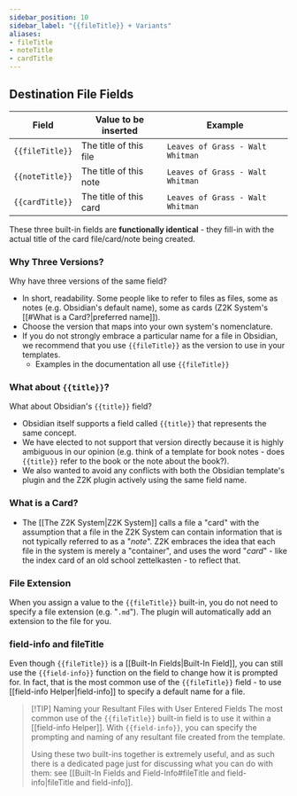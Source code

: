 ```yaml
---
sidebar_position: 10
sidebar_label: "{{fileTitle}} + Variants"
aliases:
- fileTitle
- noteTitle
- cardTitle
---
```

## Destination File Fields

| Field           | Value to be inserted   | Example                          |
| --------------- | ---------------------- | -------------------------------- |
| `{{fileTitle}}` | The title of this file | `Leaves of Grass - Walt Whitman` |
| `{{noteTitle}}` | The title of this note | `Leaves of Grass - Walt Whitman` |
| `{{cardTitle}}` | The title of this card | `Leaves of Grass - Walt Whitman` |

These three built-in fields are **functionally identical** - they fill-in with the actual title of the card file/card/note being created. 

### Why Three Versions?
Why have three versions of the same field?
- In short, readability. Some people like to refer to files as files, some as notes (e.g. Obsidian's default name), some as cards (Z2K System's [[#What is a Card?|preferred name]]).
- Choose the version that maps into your own system's nomenclature. 
- If you do not strongly embrace a particular name for a file in Obsidian, we recommend that you use `{{fileTitle}}` as the version to use in your templates. 
	- Examples in the documentation all use `{{fileTitle}}`

### What about `{{title}}`?
What about Obsidian's `{{title}}` field?
- Obsidian itself supports a field called `{{title}}` that represents the same concept. 
- We have elected to not support that version directly because it is highly ambiguous in our opinion (e.g. think of a template for book notes - does `{{title}}` refer to the book or the note about the book?). 
- We also wanted to avoid any conflicts with both the Obsidian template's plugin and the Z2K plugin actively using the same field name. 

###  What is a Card?
- The [[The Z2K System|Z2K System]] calls a file a "card" with the assumption that a file in the Z2K System can contain information that is not typically referred to as a "*note*". Z2K embraces the idea that each file in the system is merely a "container", and uses the word "*card*" - like the index card of an old school zettelkasten - to reflect that.

### File Extension
When you assign a value to the `{{fileTitle}}` built-in, you do not need to specify a file extension (e.g. "`.md`"). The plugin will automatically add an extension to the file for you. 

### field-info and fileTitle
Even though `{{fileTitle}}` is a [[Built-In Fields|Built-In Field]], you can still use the `{{field-info}}` function on the field to change how it is prompted for. In fact, that is the most common use of the `{{fileTitle}}` field - to use [[field-info Helper|field-info]] to specify a default name for a file. 

> [!TIP] Naming your Resultant Files with User Entered Fields
> The most common use of the `{{fileTitle}}` built-in field is to use it within a [[field-info Helper]]. With `{{field-info}}`, you can specify the prompting and naming of any resultant file created from the template. 
> 
> Using these two built-ins together is extremely useful, and as such there is a dedicated page just for discussing what you can do with them: see [[Built-In Fields and Field-Info#fileTitle and field-info|fileTitle and field-info]].

